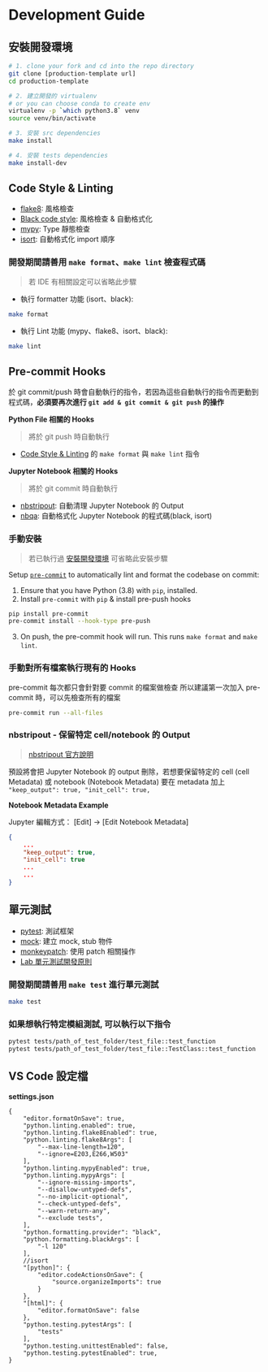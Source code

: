 # Development Guide

## 安裝開發環境

```sh
# 1. clone your fork and cd into the repo directory
git clone [production-template url]
cd production-template

# 2. 建立開發的 virtualenv
# or you can choose conda to create env
virtualenv -p `which python3.8` venv
source venv/bin/activate

# 3. 安裝 src dependencies
make install

# 4. 安裝 tests dependencies
make install-dev

```

## Code Style & Linting

- [flake8](https://github.com/PyCQA/flake8): 風格檢查
- [Black code style](https://black.readthedocs.io/en/stable/the_black_code_style.html): 風格檢查 & 自動格式化
- [mypy](https://github.com/python/mypy): Type 靜態檢查 
- [isort](https://pycqa.github.io/isort/): 自動格式化 import 順序

### 開發期間請善用 `make format`、`make lint` 檢查程式碼
> 若 IDE 有相關設定可以省略此步驟
- 執行 formatter 功能 (isort、black):
```sh
make format
```

- 執行 Lint 功能 (mypy、flake8、isort、black):
```sh
make lint
```

## Pre-commit Hooks

於 git commit/push 時會自動執行的指令，若因為這些自動執行的指令而更動到程式碼，**必須要再次進行 `git add & git commit & git push` 的操作**

**Python File 相關的 Hooks**
> 將於 git push 時自動執行
- [Code Style & Linting](#Code%20Style%20&%20Linting) 的 `make format` 與 `make lint` 指令

**Jupyter Notebook 相關的 Hooks**
> 將於 git commit 時自動執行
- [nbstripout](https://github.com/kynan/nbstripout): 自動清理 Jupyter Notebook 的 Output 
- [nbqa](https://github.com/nbQA-dev/nbQA): 自動格式化 Jupyter Notebook 的程式碼(black, isort)

### 手動安裝
> 若已執行過 [安裝開發環境](#安裝開發環境) 可省略此安裝步驟

Setup [`pre-commit`](https://pre-commit.com/) to automatically lint and format the codebase on commit:
1. Ensure that you have Python (3.8) with `pip`, installed.
2. Install `pre-commit` with `pip` &amp; install pre-push hooks
```sh
pip install pre-commit
pre-commit install --hook-type pre-push
```
3. On push, the pre-commit hook will run. This runs `make format` and `make lint`.

### 手動對所有檔案執行現有的 Hooks
pre-commit 每次都只會針對要 commit 的檔案做檢查
所以建議第一次加入 pre-commit 時，可以先檢查所有的檔案

```sh
pre-commit run --all-files
```

### nbstripout - 保留特定 cell/notebook 的 Output
>[nbstripout 官方說明](https://github.com/kynan/nbstripout#keeping-some-output)

預設將會把 Jupyter Notebook 的 output 刪除，若想要保留特定的 cell (cell Metadata) 或 notebook (Notebook Metadata) 要在 metadata 加上 `"keep_output": true, "init_cell": true,`

**Notebook Metadata Example**

Jupyter 編輯方式： [Edit] -> [Edit Notebook Metadata] 

```json
{
    ...
    "keep_output": true, 
    "init_cell": true
    ...
    ...
}
```


## 單元測試
- [pytest](https://docs.pytest.org/en/6.2.x/): 測試框架
- [mock](https://docs.python.org/3/library/unittest.mock.html): 建立 mock, stub 物件
- [monkeypatch](https://docs.pytest.org/en/6.2.x/monkeypatch.html): 使用 patch 相關操作
- [Lab 單元測試開發原則](https://docs.google.com/document/d/1H8RW--xX-yCKvAc8fK58TLMy5HuNGBs5sqNttDQKDNk/edit#heading=h.p1ufptqs4qnb)

### 開發期間請善用 `make test` 進行單元測試

```sh
make test
```

### 如果想執行特定模組測試, 可以執行以下指令
```sh
pytest tests/path_of_test_folder/test_file::test_function
pytest tests/path_of_test_folder/test_file::TestClass::test_function
```


## VS Code 設定檔

**settings.json**

```
{
    "editor.formatOnSave": true,
    "python.linting.enabled": true,
    "python.linting.flake8Enabled": true,
    "python.linting.flake8Args": [
        "--max-line-length=120",
        "--ignore=E203,E266,W503"
    ],
    "python.linting.mypyEnabled": true,
    "python.linting.mypyArgs": [
        "--ignore-missing-imports",
        "--disallow-untyped-defs",
        "--no-implicit-optional",
        "--check-untyped-defs",
        "--warn-return-any",
        "--exclude tests",
    ],
    "python.formatting.provider": "black",
    "python.formatting.blackArgs": [
        "-l 120"
    ],
    //isort 
    "[python]": {
        "editor.codeActionsOnSave": {
            "source.organizeImports": true
        }
    },
    "[html]": {
        "editor.formatOnSave": false
    },
    "python.testing.pytestArgs": [
        "tests"
    ],
    "python.testing.unittestEnabled": false,
    "python.testing.pytestEnabled": true,
}
```

